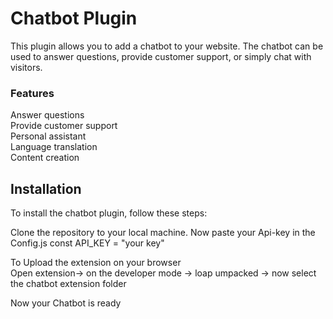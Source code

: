 # Chatbot Plugin
This plugin allows you to add a chatbot to your website. The chatbot can be used to answer questions, provide customer support, or simply chat with visitors.

### Features
Answer questions <br>
Provide customer support<br>
Personal assistant<br>
Language translation<br>
Content creation

## Installation
To install the chatbot plugin, follow these steps:

Clone the repository to your local machine.
Now paste your Api-key in the Config.js 
const API_KEY = "your key"

To Upload the extension on your browser  
Open extension-> on the developer mode  -> loap umpacked -> now select the chatbot extension folder

Now your Chatbot is ready


